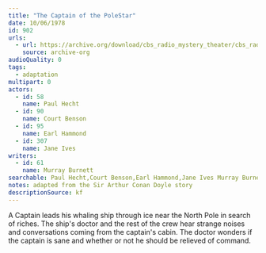 ```yaml
---
title: "The Captain of the PoleStar"
date: 10/06/1978
id: 902
urls: 
  - url: https://archive.org/download/cbs_radio_mystery_theater/cbs_radio_mystery_theater-0901-0950.zip/cbs_radio_mystery_theater-0901-0950%2Fcbsrmt_0902_the_captain_of_the_polestar.mp3
    source: archive-org
audioQuality: 0
tags: 
  - adaptation
multipart: 0
actors:  
  - id: 58
    name: Paul Hecht  
  - id: 90
    name: Court Benson  
  - id: 95
    name: Earl Hammond  
  - id: 307
    name: Jane Ives
writers:  
  - id: 61
    name: Murray Burnett
searchable: Paul Hecht,Court Benson,Earl Hammond,Jane Ives Murray Burnett
notes: adapted from the Sir Arthur Conan Doyle story
descriptionSource: kf
---
```

A Captain leads his whaling ship through ice near the North Pole in search of riches. The ship's doctor and the rest of the crew hear strange noises and conversations coming from the captain's cabin. The doctor wonders if the captain is sane and whether or not he should be relieved of command.